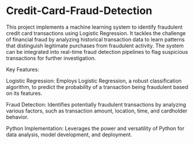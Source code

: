 # Credit-Card-Fraud-Detection

This project implements a machine learning system to identify fraudulent credit card transactions using Logistic Regression. It tackles the challenge of financial fraud by analyzing historical transaction data to learn patterns that distinguish legitimate purchases from fraudulent activity. The system can be integrated into real-time fraud detection pipelines to flag suspicious transactions for further investigation.

Key Features:

Logistic Regression: Employs Logistic Regression, a robust classification algorithm, to predict the probability of a transaction being fraudulent based on its features.

Fraud Detection: Identifies potentially fraudulent transactions by analyzing various factors, such as transaction amount, location, time, and cardholder behavior.

Python Implementation: Leverages the power and versatility of Python for data analysis, model development, and deployment.
